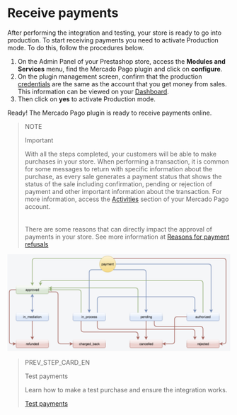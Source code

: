 # Receive payments

After performing the integration and testing, your store is ready to go into production. To start receiving payments you need to activate Production mode. To do this, follow the procedures below.
 
1. On the Admin Panel of your Prestashop store, access the **Modules and Services** menu, find the Mercado Pago plugin and click on **configure**.
2. On the plugin management screen, confirm that the production [credentials](/developers/en/guides/additional-content/credentials/credentials) are the same as the account that you get money from sales. This information can be viewed on your [Dashboard](/developers/en/guides/additional-content/dashboard/introduction).
3. Then click on **yes** to activate Production mode.
 
Ready! The Mercado Pago plugin is ready to receive payments online.

> NOTE
>
> Important
>
> With all the steps completed, your customers will be able to make purchases in your store. When performing a transaction, it is common for some messages to return with specific information about the purchase, as every sale generates a payment status that shows the status of the sale including confirmation, pending or rejection of payment and other important information about the transaction. For more information, access the [Activities](https://www.mercadopago[FAKER][URL][DOMAIN]/activities) section of your Mercado Pago account. <br>
> </br> <br/>
> There are some reasons that can directly impact the approval of payments in your store. See more information at [Reasons for payment refusals](/developers/en/docs/prestashop/additional-content/reasons-for-refusals)

![Payment status](/images/prestashop/status_en.png)

> PREV_STEP_CARD_EN
>
> Test payments
>
> Learn how to make a test purchase and ensure the integration works.
>
> [Test payments](/developers/en/docs/prestashop/sales-processing/integration-test)